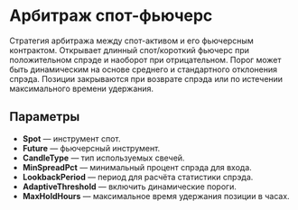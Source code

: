 # Арбитраж спот-фьючерс

Стратегия арбитража между спот-активом и его фьючерсным контрактом.
Открывает длинный спот/короткий фьючерс при положительном спрэде и наоборот при отрицательном.
Порог может быть динамическим на основе среднего и стандартного отклонения спрэда. Позиции закрываются при возврате спрэда или по истечении максимального времени удержания.

## Параметры
- **Spot** — инструмент спот.
- **Future** — фьючерсный инструмент.
- **CandleType** — тип используемых свечей.
- **MinSpreadPct** — минимальный процент спрэда для входа.
- **LookbackPeriod** — период для расчёта статистики спрэда.
- **AdaptiveThreshold** — включить динамические пороги.
- **MaxHoldHours** — максимальное время удержания позиции в часах.
